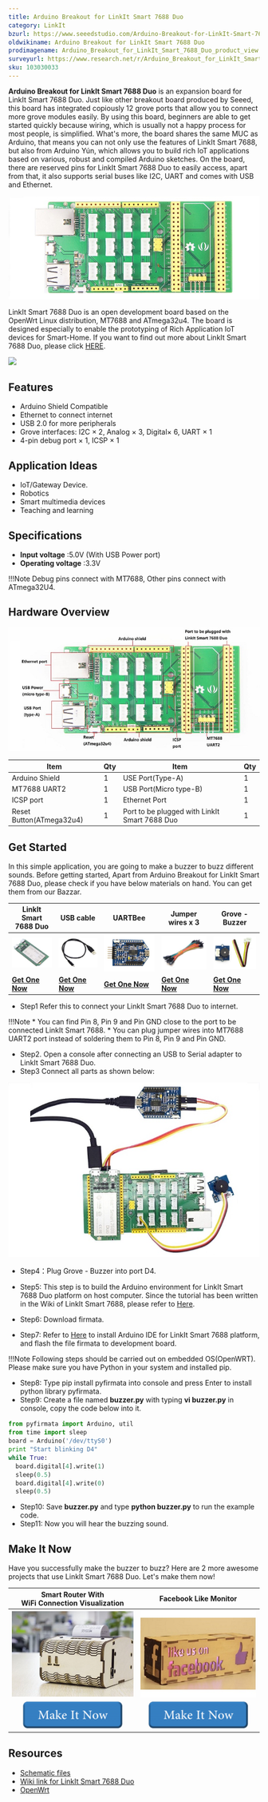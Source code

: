 ```yaml
---
title: Arduino Breakout for LinkIt Smart 7688 Duo
category: LinkIt
bzurl: https://www.seeedstudio.com/Arduino-Breakout-for-LinkIt-Smart-7688-Duo-p-2576.html
oldwikiname: Arduino Breakout for LinkIt Smart 7688 Duo
prodimagename: Arduino_Breakout_for_LinkIt_Smart_7688_Duo_product_view.jpg
surveyurl: https://www.research.net/r/Arduino_Breakout_for_LinkIt_Smart_7688_Duo_N
sku: 103030033
---
```



 **Arduino Breakout for LinkIt Smart 7688 Duo** is an expansion board for LinkIt Smart 7688 Duo. Just like other breakout board produced by Seeed, this board has integrated copiously 12 grove ports that allow you to connect more grove modules easily. By using this board, beginners are able to get started quickly because wiring, which is usually not a happy process for most people, is simplified. What's more, the board shares the same MUC as Arduino, that means you can not only use the features of LinkIt Smart 7688, but also from Arduino Yún, which allows you to build rich IoT applications based on various, robust and compiled Arduino sketches. On the board, there are reserved pins for LinkIt Smart 7688 Duo to easily access, apart from that, it also supports serial buses like I2C, UART and comes with USB and Ethernet.

![](https://github.com/SeeedDocument/Arduino_Breakout_for_LinkIt_Smart_7688_Duo/raw/master/images/Arduino_Breakout_for_LinkIt_Smart_7688_Duo_product_view.jpg)

LinkIt Smart 7688 Duo is an open development board based on the OpenWrt Linux distribution, MT7688 and ATmega32u4. The board is designed especially to enable the prototyping of Rich Application IoT devices for Smart-Home. If you want to find out more about LinkIt Smart 7688 Duo, please click [HERE](http://www.seeedstudio.com/wiki/LinkIt_Smart_7688_Duo).

[![](https://github.com/SeeedDocument/Seeed-WiKi/raw/master/docs/images/get_one_now.png)](https://www.seeedstudio.com/Arduino-Breakout-for-LinkIt-Smart-7688-Duo-p-2576.html)

## Features

- Arduino Shield Compatible
- Ethernet to connect internet
- USB 2.0 for more peripherals
- Grove interfaces: I2C × 2, Analog × 3, Digital× 6, UART × 1
- 4-pin debug port × 1, ICSP × 1

## Application Ideas

- IoT/Gateway Device.
- Robotics
- Smart multimedia devices
- Teaching and learning

## Specifications

- **Input voltage**	:5.0V (With USB Power port)
- **Operating voltage**	:3.3V

!!!Note
    Debug pins connect with MT7688, Other pins connect with ATmega32U4.

## Hardware Overview

![](https://github.com/SeeedDocument/Arduino_Breakout_for_LinkIt_Smart_7688_Duo/raw/master/images/Arduino_Breakout_for_LinkIt_Smart_7688_Duo_components_with_text_1200_s.jpg)

|Item|Qty|Item|Qty|
|---|---|---|---|
|Arduino Shield|1|USE Port(Type-A)|1|
|MT7688 UART2|1|USB Port(Micro type-B)|1|
|ICSP port|1|Ethernet Port|1|
|Reset Button(ATmega32u4)|1|Port to be plugged with LinkIt Smart 7688 Duo|1|


## Get Started
In this simple application, you are going to make a buzzer to buzz different sounds. Before getting started, Apart from Arduino Breakout for LinkIt Smart 7688 Duo, please check if you have below materials on hand. You can get them from our Bazzar.

|LinkIt Smart 7688 Duo|USB cable|UARTBee |Jumper wires x 3|Grove - Buzzer
|---|---|---|---|---|
|![](https://github.com/SeeedDocument/Arduino_Breakout_for_LinkIt_Smart_7688_Duo/raw/master/images/102110017%206.jpg)|![](https://github.com/SeeedDocument/Arduino_Breakout_for_LinkIt_Smart_7688_Duo/raw/master/images/48cmUSBc.jpg)|![](https://github.com/SeeedDocument/Arduino_Breakout_for_LinkIt_Smart_7688_Duo/raw/master/images/UartSBee%20V5_01.jpg)|![](https://github.com/SeeedDocument/Arduino_Breakout_for_LinkIt_Smart_7688_Duo/raw/master/images/jw100n.jpg)|![](https://github.com/SeeedDocument/Arduino_Breakout_for_LinkIt_Smart_7688_Duo/raw/master/images/107020000%201.jpg)
|[**Get One Now**](https://www.seeedstudio.com/LinkIt-Smart-7688-Duo-p-2574.html)|[**Get One Now**](https://www.seeedstudio.com/Micro-USB-Cable-48cm-p-1475.html)|[**Get One Now**](https://www.seeedstudio.com/UartSBee-V5-p-1752.html)|[**Get One Now**](https://www.seeedstudio.com/1-pin-dual-female-jumper-wire-100mm-50pcs-pack-p-260.html)|[**Get One Now**](https://www.seeedstudio.com/Grove-Buzzer-p-768.html)

- Step1 Refer this to connect your LinkIt Smart 7688 Duo to internet.

!!!Note
    * You can find Pin 8, Pin 9 and Pin GND close to the port to be connected LinkIt Smart 7688.
    * You can plug jumper wires into MT7688 UART2 port instead of soldering them to Pin 8, Pin 9 and Pin GND.

- Step2. Open a console after connecting an USB to Serial adapter to LinkIt Smart 7688 Duo.
- Step3 Connect all parts as shown below:

![](https://github.com/SeeedDocument/Arduino_Breakout_for_LinkIt_Smart_7688_Duo/raw/master/images/Arduino_Breakout_for_LinkIt_Smart_7688_Duo_demo_connection_view_1200_s.jpg)

- Step4：Plug Grove - Buzzer into port D4.

- Step5: This step is to build the Arduino environment for LinkIt Smart 7688 Duo platform on host computer. Since the tutorial has been written in the Wiki of LinkIt Smart 7688, please refer to [Here](http://www.seeedstudio.com/wiki/LinkIt_Smart_7688_Duo#Installing_Arduino_programming_environment).
- Step6: Download firmata.
- Step7: Refer to [Here](http://www.seeedstudio.com/wiki/LinkIt_Smart_7688_Duo#Installing_Arduino_programming_environment) to install Arduino IDE for LinkIt Smart 7688 platform, and flash the file firmata to development board.

!!!Note
    Following steps should be carried out on embedded OS(OpenWRT). Please make sure you have Python in your system and installed pip.

- Step8: Type pip install pyfirmata into console and press Enter to install python library pyfirmata.
- Step9: Create a file named **buzzer.py** with typing **vi buzzer.py** in console, copy the code below into it.

```python
from pyfirmata import Arduino, util
from time import sleep
board = Arduino('/dev/ttyS0')
print "Start blinking D4"
while True:
  board.digital[4].write(1)
  sleep(0.5)
  board.digital[4].write(0)
  sleep(0.5)
```

- Step10: Save **buzzer.py** and type **python buzzer.py** to run the example code.
- Step11: Now you will hear the buzzing sound.


## Make It Now
Have you successfully make the buzzer to buzz? Here are 2 more awesome projects that use LinkIt Smart 7688 Duo. Let's make them now!


|Smart Router With <br>WiFi Connection Visualization|Facebook Like Monitor|
|:---:|:---:|
|![](https://github.com/SeeedDocument/Arduino_Breakout_for_LinkIt_Smart_7688_Duo/raw/master/images/F9SCHIKIPH4SPTP.MEDIUM.jpg)|![](https://github.com/SeeedDocument/Arduino_Breakout_for_LinkIt_Smart_7688_Duo/raw/master/images/F9MQJJOIHQOBV4Q.MEDIUM.jpg)|
|[![](https://github.com/SeeedDocument/Arduino_Breakout_for_LinkIt_Smart_7688_Duo/raw/master/images/200px-Wiki_makeitnow_logo.png)](http://www.instructables.com/id/ReRouter-Make-an-Extensible-IoT-Router/)|[![](https://github.com/SeeedDocument/Arduino_Breakout_for_LinkIt_Smart_7688_Duo/raw/master/images/200px-Wiki_makeitnow_logo.png)](http://www.instructables.com/id/Facebook-Like-Monitor/)|


## Resources

- [Schematic files](https://github.com/SeeedDocument/Arduino_Breakout_for_LinkIt_Smart_7688_Duo/raw/master/resources/Schematic_files_for_Arduino_Breakout_for_LinkIt_Smart_7688_Duo.zip)
- [Wiki link for LinkIt Smart 7688 Duo](http://www.seeedstudio.com/wiki/LinkIt_Smart_7688_Duo)
- [OpenWrt](http://wiki.openwrt.org/doc/howto/user.beginner)
